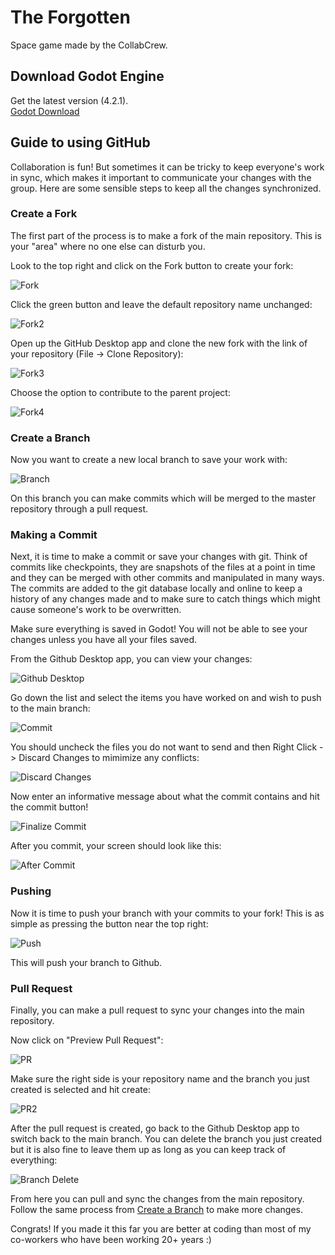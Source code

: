 # The Forgotten

Space game made by the CollabCrew.

## Download Godot Engine

Get the latest version (4.2.1).  
[Godot Download](https://godotengine.org/)


## Guide to using GitHub

Collaboration is fun! But sometimes it can be tricky to keep everyone's work in sync, which makes it important to communicate your changes with the group. Here are some sensible steps to keep all the changes synchronized.


### Create a Fork

The first part of the process is to make a fork of the main repository. This is your "area" where no one else can disturb you.

Look to the top right and click on the Fork button to create your fork:

![Fork](screenshots/github_fork_create.png)

Click the green button and leave the default repository name unchanged:

![Fork2](screenshots/github_fork_create2.png)

Open up the GitHub Desktop app and clone the new fork with the link of your repository (File -> Clone Repository):

![Fork3](screenshots/github_fork_create3.png)

Choose the option to contribute to the parent project:

![Fork4](screenshots/github_fork_create4.png)


### Create a Branch

Now you want to create a new local branch to save your work with:

![Branch](screenshots/github_branch_create.png)

On this branch you can make commits which will be merged to the master repository through a pull request.


### Making a Commit

Next, it is time to make a commit or save your changes with git. Think of commits like checkpoints, they are snapshots of the files at a point in time and they can be merged with other commits and manipulated in many ways. The commits are added to the git database locally and online to keep a history of any changes made and to make sure to catch things which might cause someone's work to be overwritten.

Make sure everything is saved in Godot! You will not be able to see your changes unless you have all your files saved.

From the Github Desktop app, you can view your changes:

![Github Desktop](screenshots/github_app.png)

Go down the list and select the items you have worked on and wish to push to the main branch:

![Commit](screenshots/github_commit.png)

You should uncheck the files you do not want to send and then Right Click -> Discard Changes to mimimize any conflicts:

![Discard Changes](screenshots/github_discard.png)

Now enter an informative message about what the commit contains and hit the commit button!

![Finalize Commit](screenshots/github_commit_finalize.png)

After you commit, your screen should look like this:

![After Commit](screenshots/github_commit_after.png)


### Pushing

Now it is time to push your branch with your commits to your fork! This is as simple as pressing the button near the top right:

![Push](screenshots/github_push.png)

This will push your branch to Github.


### Pull Request

Finally, you can make a pull request to sync your changes into the main repository.

Now click on "Preview Pull Request":

![PR](screenshots/github_pull_request.png)

Make sure the right side is your repository name and the branch you just created is selected and hit create:

![PR2](screenshots/github_pull_request2.png)

After the pull request is created, go back to the Github Desktop app to switch back to the main branch. You can delete the branch you just created but it is also fine to leave them up as long as you can keep track of everything:

![Branch Delete](screenshots/github_branch_delete.png)

From here you can pull and sync the changes from the main repository. Follow the same process from [Create a Branch](#create-a-branch) to make more changes.


Congrats! If you made it this far you are better at coding than most of my co-workers who have been working 20+ years :)